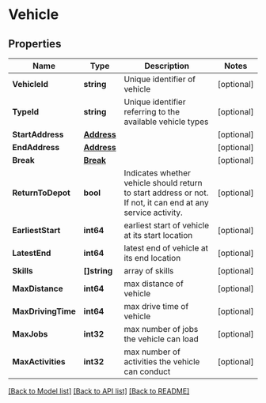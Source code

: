 # Vehicle

## Properties
Name | Type | Description | Notes
------------ | ------------- | ------------- | -------------
**VehicleId** | **string** | Unique identifier of vehicle | [optional] 
**TypeId** | **string** | Unique identifier referring to the available vehicle types | [optional] 
**StartAddress** | [**Address**](Address.md) |  | [optional] 
**EndAddress** | [**Address**](Address.md) |  | [optional] 
**Break** | [**Break**](Break.md) |  | [optional] 
**ReturnToDepot** | **bool** | Indicates whether vehicle should return to start address or not. If not, it can end at any service activity. | [optional] 
**EarliestStart** | **int64** | earliest start of vehicle at its start location | [optional] 
**LatestEnd** | **int64** | latest end of vehicle at its end location | [optional] 
**Skills** | **[]string** | array of skills | [optional] 
**MaxDistance** | **int64** | max distance of vehicle | [optional] 
**MaxDrivingTime** | **int64** | max drive time of vehicle | [optional] 
**MaxJobs** | **int32** | max number of jobs the vehicle can load | [optional] 
**MaxActivities** | **int32** | max number of activities the vehicle can conduct | [optional] 

[[Back to Model list]](../README.md#documentation-for-models) [[Back to API list]](../README.md#documentation-for-api-endpoints) [[Back to README]](../README.md)


